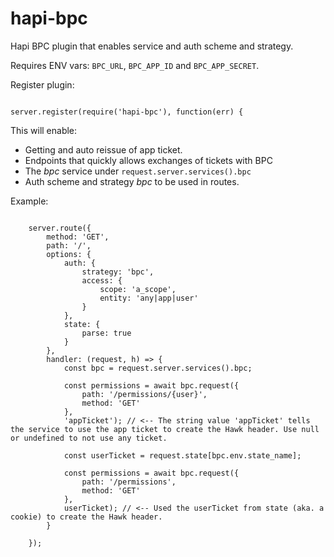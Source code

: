 # hapi-bpc

Hapi BPC plugin that enables service and auth scheme and strategy.

Requires ENV vars: `BPC_URL`, `BPC_APP_ID` and `BPC_APP_SECRET`.


Register plugin:

```

server.register(require('hapi-bpc'), function(err) {

```

This will enable:

* Getting and auto reissue of app ticket.
* Endpoints that quickly allows exchanges of tickets with BPC
* The _bpc_ service under `request.server.services().bpc`
* Auth scheme and strategy _bpc_ to be used in routes.


Example:

```

    server.route({
        method: 'GET',
        path: '/',
        options: {
            auth: {
                strategy: 'bpc',
                access: {
                    scope: 'a_scope',
                    entity: 'any|app|user'
                }
            },
            state: {
                parse: true
            }
        },
        handler: (request, h) => {
            const bpc = request.server.services().bpc;

            const permissions = await bpc.request({
                path: '/permissions/{user}',
                method: 'GET'
            },
            'appTicket'); // <-- The string value 'appTicket' tells the service to use the app ticket to create the Hawk header. Use null or undefined to not use any ticket.

            const userTicket = request.state[bpc.env.state_name];

            const permissions = await bpc.request({
                path: '/permissions',
                method: 'GET'
            },
            userTicket); // <-- Used the userTicket from state (aka. a cookie) to create the Hawk header.
        }

    });

```
